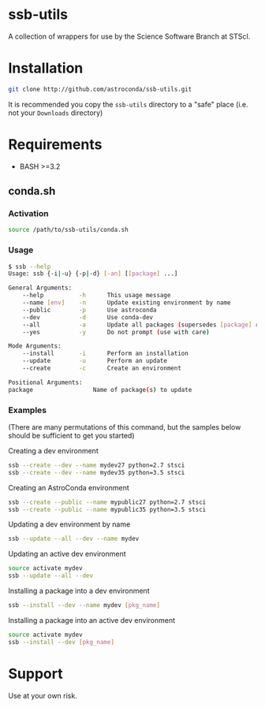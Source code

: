 # ssb-utils

A collection of wrappers for use by the Science Software Branch at STScI.

# Installation

```bash
git clone http://github.com/astroconda/ssb-utils.git
```

It is recommended you copy the `ssb-utils` directory to a "safe" place (i.e. not your `Downloads` directory)

# Requirements

- BASH >=3.2

## conda.sh

### Activation

```bash
source /path/to/ssb-utils/conda.sh
```

### Usage

```bash
$ ssb --help
Usage: ssb {-i|-u} {-p|-d} [-an] [[package] ...]

General Arguments:
    --help          -h      This usage message
    --name [env]    -n      Update existing environment by name
    --public        -p      Use astroconda
    --dev           -d      Use conda-dev
    --all           -a      Update all packages (supersedes [package] requests)
    --yes           -y      Do not prompt (use with care)

Mode Arguments:
    --install       -i      Perform an installation
    --update        -u      Perform an update
    --create        -c      Create an environment

Positional Arguments:
package                 Name of package(s) to update
```

### Examples

(There are many permutations of this command, but the samples below should be sufficient to get you started)

Creating a dev environment

```bash
ssb --create --dev --name mydev27 python=2.7 stsci
ssb --create --dev --name mydev35 python=3.5 stsci
```

Creating an AstroConda environment

```bash
ssb --create --public --name mypublic27 python=2.7 stsci
ssb --create --public --name mypublic35 python=3.5 stsci
```

Updating a dev environment by name

```bash
ssb --update --all --dev --name mydev
```

Updating an active dev environment

```bash
source activate mydev
ssb --update --all --dev
```

Installing a package into a dev environment

```bash
ssb --install --dev --name mydev [pkg_name]
```

Installing a package into an active dev environment

```bash
source activate mydev
ssb --install --dev [pkg_name]
```

# Support

Use at your own risk.
